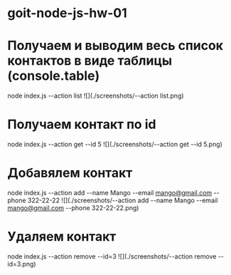 # goit-node-js-hw-01

# Получаем и выводим весь список контактов в виде таблицы (console.table)

node index.js --action list
![](./screenshots/--action list.png)

# Получаем контакт по id

node index.js --action get --id 5
![](./screenshots/--action get --id 5.png)

# Добавялем контакт

node index.js --action add --name Mango --email mango@gmail.com --phone 322-22-22
![](./screenshots/--action add --name Mango --email mango@gmail.com --phone 322-22-22.png)

# Удаляем контакт

node index.js --action remove --id=3
![](./screenshots/--action remove --id=3.png)
